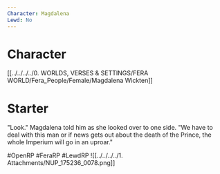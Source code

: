 ```yaml
---
Character: Magdalena
Lewd: No
---
```

# Character
[[../../../../0. WORLDS, VERSES & SETTINGS/FERA WORLD/Fera_People/Female/Magdalena Wickten]]

# Starter
"Look." Magdalena told him as she looked over to one side. "We have to deal with this man or if news gets out about the death of the Prince, the whole Imperium will go in an uproar."

#OpenRP #FeraRP #LewdRP 
![[../../../../1. Attachments/NUP_175236_0078.png]]